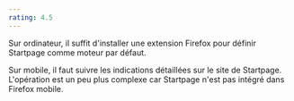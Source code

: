 ```yaml
---
rating: 4.5
---
```


Sur ordinateur, il suffit d'installer une extension Firefox pour définir Startpage comme moteur par défaut.

Sur mobile, il faut suivre les indications détaillées sur le site de Startpage. L'opération est un peu plus complexe car Startpage n'est pas intégré dans Firefox mobile.
